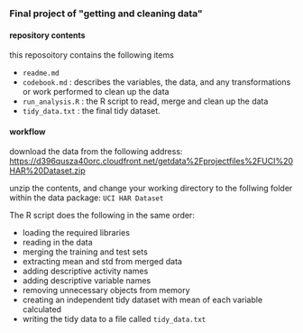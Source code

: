 ### Final project of "getting and cleaning data"
#### repository contents
this reposoitory contains the following items
- `readme.md`
- `codebook.md` : describes the variables, the data, and any transformations or work performed to clean up the data
- `run_analysis.R` : the R script to read, merge and clean up the data
- `tidy_data.txt` : the final tidy dataset.

#### workflow

download the data from the following address:
https://d396qusza40orc.cloudfront.net/getdata%2Fprojectfiles%2FUCI%20HAR%20Dataset.zip

unzip the contents, and change your working directory to the follwing folder within the data package:
`UCI HAR Dataset`

The R script does the following in the same order:
- loading the required libraries
- reading in the data
- merging the training and test sets
- extracting mean and std from merged data
- adding descriptive activity names
- adding descriptive variable names
- removing unnecessary objects from memory
- creating an independent tidy dataset with mean of each variable calculated
- writing the tidy data to a file called `tidy_data.txt`

